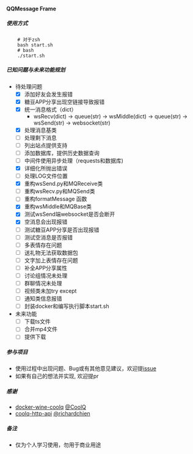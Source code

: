 

#### QQMessage Frame

##### 使用方式

``` shell
    # 对于zsh
    bash start.sh
    # bash
    ./start.sh
```

##### 已知问题与未来功能规划

* 待处理问题 
    - [x] 添加好友会发生报错
    - [x] 糖豆APP分享出现空链接导致报错
    - [x] 统一消息格式（dict）
        - wsRecv(dict) -> queue(str) -> wsMiddle(dict) -> queue(str) -> wsSend(str) -> websocket(str) 
    - [x] 处理消息基类
    - [ ] 处理剩下消息
    - [ ] 列出站点提供支持
    - [ ] 添加数据库，提供历史数据查询
    - [ ] 中间件使用异步处理（requests和数据库)
    - [x] 详细化所抛出错误
    - [ ] 处理LOG文件位置
    - [x] 重构wsSend.py和MQReceive类
    - [ ] 重构wsRecv.py和MQSend类
    - [ ] 重构formatMessage 函数
    - [x] 重构wsMiddle和MQBase类
    - [x] 测试wsSend端websocket是否会断开
    - [x] 空消息会出现报错
    - [ ] 测试糖豆APP分享是否出现报错
    - [ ] 测试空消息是否报错
    - [ ] 多表情存在问题
    - [ ] 送礼物无法获取数据包
    - [ ] 文字加上表情存在问题
    - [ ] 补全APP分享属性
    - [ ] 讨论组情况未处理
    - [ ] 群聊情况未处理
    - [ ] 视频类未加try except
    - [ ] 通知类信息报错
    - [ ] 封装docker和编写执行脚本start.sh
    
* 未来功能
    - [ ] 下载ts文件
    - [ ] 合并mp4文件
    - [ ] 提供下载
    
##### 参与项目

* 使用过程中出现问题、Bug或有其他意见建议，欢迎提[issue](https://github.com/gorquan/tangdou/issues)
* 如果有自己的想法并实现, 欢迎提pr

##### 感谢

  * [docker-wine-coolq](https://github.com/CoolQ/docker-wine-coolq) [@CoolQ](https://github.com/CoolQ)
  * [coolq-http-api](https://github.com/richardchien/coolq-http-api) [@richardchien](https://github.com/richardchien/)

##### 备注

* 仅为个人学习使用，勿用于商业用途

